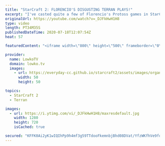 ```yaml
---
title: "StarCraft 2: FLORENCIO'S DISGUSTING TERRAN PLAYS!"
excerpt: "I've casted quite a few of Florencio's Protoss games in StarCraft 2. This time around he's showing some of the strategies that he is working on with Terran. In this game he opens up with a Reaper Bunker rush, then transitions towards Battlecruisers and eventually leads to Mech and quadruple Nukes.  Florencio"
originalUrl: https://youtube.com/watch?v=_DJFkHwH1H8
type: video
length: PT34M35S
publishedDateTime: 2020-07-18T12:07:54Z
heat: 57

featuredContent: "<iframe width=\"800\" height=\"500\" frameborder=\"0\" src=\"https://www.youtube.com/embed/_DJFkHwH1H8\" allow=\"accelerometer; autoplay; encrypted-media; gyroscope; picture-in-picture\" allowfullscreen></iframe>"

provider:
  name: LowkoTV
  domain: lowko.tv
  images:
    - url: https://everyday-cc.github.io/starcraft2/assets/images/organizations/lowko.tv-50x50.jpg
      width: 50
      height: 50

topics:
  - StarCraft 2
  - Terran

images:
  - url: https://i.ytimg.com/vi/_DJFkHwH1H8/maxresdefault.jpg
    width: 1280
    height: 720
    isCached: true

secured: "KFFK0Ai2yK1wIQIhPp9h4mf3g59TTdooFkemnbjBhd08DVat/YfzWKfhVe9fdUrlABxntiVVZ2IWn1+hdgL7E0fBCYcSm6+oNIJRQ8AWZ6z6zt6kf9KJCzvjicfT6E/fcN9EBQqQe68Fv7x43AOJxrKJSDGpPIe9r/orZQ1eo8Cc8E1f2PFtBn5D9+OUzm7BU4Eeal82VBtIlsFUjIr8l+8/nRPxkcsygWggcw2joc+0OFzRKjVvm/dMsLjJ69ERvaqlMN/P/qlGiJY3xiRTIip5tFAKZhQd5J3Sl8N+06ERs2SWOCkatVZEr7cwpNWsTA+XbmyieZ4RYL6J2WcHmPqc1eeouZ33aY6tVEllpN5VeV3NYP+ciWbB/wnAj8mH6fzNuzZ84TUOvUtLNsD5rVj7JaNWFcPXB9Q9nbXEfws=;v1q5kwLhgxt6Y0tv9q2L2w=="
---
```


